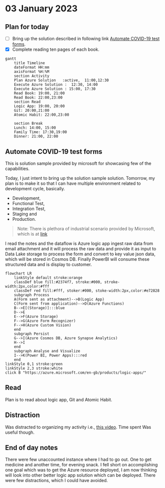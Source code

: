 # 03 January 2023

## Plan for today 
- [ ] Bring up the solution described in following link [Automate COVID-19 test forms](https://learn.microsoft.com/en-us/azure/architecture/example-scenario/ai/form-recognizer-covid).
- [x] Complete reading ten pages of each book. 

```mermaid
gantt
    title Timeline
    dateFormat HH:mm
    axisFormat %H:%M
    section Activity
    Plan Azure Solution   :active,  11:00,12:30
    Execute Azure Solution :  12:30, 14:00
    Execute Azure Solution : 15:00, 17:30
    Read Book: 19:00, 21:00
    Read Book: 22:00,23:00
    section Read
    Logic App: 19:00, 20:00
    Git: 20:00,21:00
    Atomic Habit: 22:00,23:00

    section Break
    Lunch: 14:00, 15:00
    Family Time: 17:30,19:00
    Dinner: 21:00, 22:00 
```

## Automate COVID-19 test forms
This is solution sample provided by microsoft for showcasing few of the capabilities.

Today, I just intent to bring up the solution sample solution.
Tomorrow, my plan is to make it so that I can have multiple environment related to development cycle, basically.
- Development,
- Functional Test,
- Integration Test,
- Staging and
- Production.
  
> Note: There is plethora of industrial scenario provided by Microsoft, which is at [link](https://learn.microsoft.com/en-us/azure/architecture/industries/overview)


I read the notes and the dataflow is Azure logic app ingest raw data from email attachment and it will process the raw data and provide it as input to Data Lake storage to process the form and convert to key value json data, which will be stored in Cosmos DB. Finally PowerBI will consume these structured data and is display to customer.

```mermaid
flowchart LR
    linkStyle default stroke:orange
    classDef blue fill:#2374f7, stroke:#000, stroke-width:2px,color:#fff
    classDef red fill:#fff, stoker:#000, stoke-width:2px,color:#e72828
    subgraph Process
    A(Form sent as attachment)-->B(Logic App)
    C(Form sent from application)-->D(Azure Functions)
    B-->E[(Storage)]:::blue
    D-->E
    E-->F(Azure Storage)
    F-->G(Azure Form Recognizer)
    F-->H(Azure Custom Vision)
    end
    subgraph Persist
    G-->I(Azure Cosmos DB, Azure Synapse Analytics)
    H-->I
    end
    subgraph Analyse and Visualize
    I-->K(Power BI, Power Apps):::red
    end
linkStyle 0,1 stroke:green
linkStyle 2,3 stroke:white
click B "https://azure.microsoft.com/en-gb/products/logic-apps/"
```

## Read
Plan is to read about logic app, Git and Atomic Habit.

## Distraction
Was distracted to organizing my activity i.e., [this video](https://www.youtube.com/watch?v=ZouUPYH59Uc&t=30). Time spent
Was useful though.

## End of day notes
There were few unaccounted instance where I had to go out. One to get medicine and another time, for evening snack.
I fell short on accomplishing one goal which was to get the Azure resource deployed, I am now thinking will look into other better logic app solution which can be deployed.
There were few distractions, which I could have avoided.